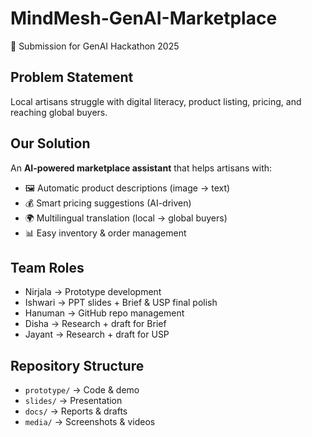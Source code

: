 # MindMesh-GenAI-Marketplace  

🚀 Submission for GenAI Hackathon 2025  

## Problem Statement  
Local artisans struggle with digital literacy, product listing, pricing, and reaching global buyers.  

## Our Solution  
An **AI-powered marketplace assistant** that helps artisans with:  
- 🖼️ Automatic product descriptions (image → text)  
- 💰 Smart pricing suggestions (AI-driven)  
- 🌍 Multilingual translation (local → global buyers)  
- 📊 Easy inventory & order management  

## Team Roles  
- Nirjala → Prototype development  
- Ishwari → PPT slides + Brief & USP final polish  
- Hanuman → GitHub repo management  
- Disha → Research + draft for Brief  
- Jayant → Research + draft for USP  

## Repository Structure  
- `prototype/` → Code & demo  
- `slides/` → Presentation  
- `docs/` → Reports & drafts  
- `media/` → Screenshots & videos  

